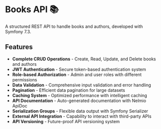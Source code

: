 # Books API 📚

A structured REST API to handle books and authors, developed with Symfony 7.3.

## Features

-   **Complete CRUD Operations** - Create, Read, Update, and Delete books and authors
-   **JWT Authentication** - Secure token-based authentication system
-   **Role-based Authorization** - Admin and user roles with different permissions
-   **Data Validation** - Comprehensive input validation and error handling
-   **Pagination** - Efficient data pagination for large datasets
-   **Caching System** - Optimized performance with intelligent caching
-   **API Documentation** - Auto-generated documentation with Nelmio ApiDoc
-   **Serialization Groups** - Flexible data output with Symfony Serializer
-   **External API Integration** - Capability to interact with third-party APIs
-   **API Versioning** - Future-proof API versioning system
